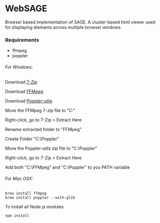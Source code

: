 WebSAGE
=======

Browser based implementation of SAGE. A cluster-based html viewer used for displaying elements across multiple browser windows.

### Requirements ###
* ffmpeg
* poppler

###### For Windows: ######

Download [7-Zip](http://www.7-zip.org/)

Download [FFMpeg](http://ffmpeg.zeranoe.com/builds/)

Download [Poppler-utils](http://manifestwebdesign.com/2013/01/09/xpdf-and-poppler-utils-on-windows/)


Move the FFMpeg 7-zip file to "C:\"

Right-click, go to 7-Zip > Extract Here

Rename extracted folder to "FFMpeg"


Create Folder "C:\Poppler"

Move the Poppler-utils zip file to "C:\Poppler"

Right-click, go to 7-Zip > Extract Here


Add both "C:\FFMpeg" and "C:\Poppler" to you PATH variable


###### For Mac OSX: ######

```
brew install ffmpeg 
brew install poppler --with-glib
```


To install all Node js modules
```
npm install
```
